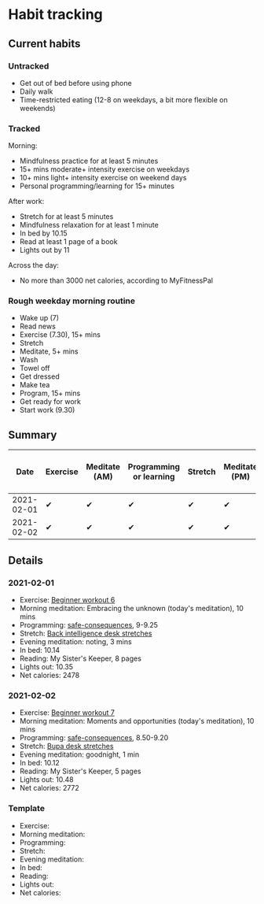 # Habit tracking

## Current habits

### Untracked

* Get out of bed before using phone
* Daily walk
* Time-restricted eating (12-8 on weekdays, a bit more flexible on weekends)

### Tracked

Morning:

* Mindfulness practice for at least 5 minutes
* 15+ mins moderate+ intensity exercise on weekdays
* 10+ mins light+ intensity exercise on weekend days
* Personal programming/learning for 15+ minutes

After work:

* Stretch for at least 5 minutes
* Mindfulness relaxation for at least 1 minute
* In bed by 10.15
* Read at least 1 page of a book
* Lights out by 11

Across the day:

* No more than 3000 net calories, according to MyFitnessPal

### Rough weekday morning routine

* Wake up (7)
* Read news
* Exercise (7.30), 15+ mins
* Stretch
* Meditate, 5+ mins
* Wash
* Towel off
* Get dressed
* Make tea
* Program, 15+ mins
* Get ready for work
* Start work (9.30)

## Summary

| Date | Exercise | Meditate (AM) | Programming or learning | Stretch | Meditate (PM) | In bed by 10.15 | Reading | Lights out by 11 | < 3000 calories |
| ---- | -------- | --------------| ----------------------- | ------- | --------------| --------------- | ------- | ---------------- | --------------- |
| 2021-02-01 | ✔ | ✔ | ✔ | ✔ | ✔ | ✔ | ✔ | ✔ | ✔ |
| 2021-02-02 | ✔ | ✔ | ✔ | ✔ | ✔ | ✔ | ✔ | ✔ | ✔ |

## Details

### 2021-02-01

* Exercise: [Beginner workout 6](https://www.youtube.com/watch?v=IV0rwqHxMDs)
* Morning meditation: Embracing the unknown (today's meditation), 10 mins
* Programming: [safe-consequences](https://github.com/mattgallagher92/safe-consequences), 9-9.25
* Stretch: [Back intelligence desk stretches](https://backintelligence.com/desk-stretches/)
* Evening meditation: noting, 3 mins
* In bed: 10.14
* Reading: My Sister's Keeper, 8 pages
* Lights out: 10.35
* Net calories: 2478

### 2021-02-02

* Exercise: [Beginner workout 7](https://www.youtube.com/watch?v=LDo05xQeKl0)
* Morning meditation: Moments and opportunities (today's meditation), 10 mins
* Programming: [safe-consequences](https://github.com/mattgallagher92/safe-consequences), 8.50-9.20
* Stretch: [Bupa desk stretches](https://www.bupa.co.uk/newsroom/ourviews/desk-stretches)
* Evening meditation: goodnight, 1 min
* In bed: 10.12
* Reading: My Sister's Keeper, 5 pages
* Lights out: 10.48
* Net calories: 2772

### Template

* Exercise:
* Morning meditation:
* Programming:
* Stretch:
* Evening meditation:
* In bed:
* Reading:
* Lights out:
* Net calories:
